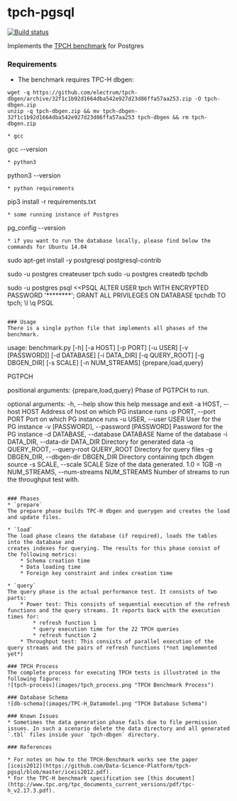 # tpch-pgsql
[![Build status](https://travis-ci.org/slavong/tpch-pgsql.svg?branch=master)](https://travis-ci.org/slavong/tpch-pgsql)

Implements the [TPCH benchmark](http://www.tpc.org/tpch/) for Postgres

### Requirements
* The benchmark requires TPC-H dbgen:
```
wget -q https://github.com/electrum/tpch-dbgen/archive/32f1c1b92d1664dba542e927d23d86ffa57aa253.zip -O tpch-dbgen.zip
unzip -q tpch-dbgen.zip && mv tpch-dbgen-32f1c1b92d1664dba542e927d23d86ffa57aa253 tpch-dbgen && rm tpch-dbgen.zip

* gcc
```
gcc --version
```
* python3
```
python3 --version
```
* python requirements
```
pip3 install -r requirements.txt
```
* some running instance of Postgres
```
pg_config --version
```
* if you want to run the database locally, please find below the commands for Ubuntu 14.04
```
sudo apt-get install -y postgresql postgresql-contrib

sudo -u postgres createuser tpch
sudo -u postgres createdb tpchdb

sudo -u postgres psql <<PSQL
ALTER USER tpch WITH ENCRYPTED PASSWORD '********';
GRANT ALL PRIVILEGES ON DATABASE tpchdb TO tpch;
\l
\q
PSQL
```

### Usage
There is a single python file that implements all phases of the benchmark.

```
usage: benchmark.py [-h] [-a HOST] [-p PORT] [-u USER] [-v [PASSWORD]]
                    [-d DATABASE] [-i DATA_DIR] [-q QUERY_ROOT] [-g DBGEN_DIR]
                    [-s SCALE] [-n NUM_STREAMS]
                    {prepare,load,query}

PGTPCH

positional arguments:
  {prepare,load,query}  Phase of PGTPCH to run.

optional arguments:
  -h, --help            show this help message and exit
  -a HOST, --host HOST  Address of host on which PG instance runs
  -p PORT, --port PORT  Port on which PG instance runs
  -u USER, --user USER  User for the PG instance
  -v [PASSWORD], --password [PASSWORD]
                        Password for the PG instance
  -d DATABASE, --database DATABASE
                        Name of the database
  -i DATA_DIR, --data-dir DATA_DIR
                        Directory for generated data
  -q QUERY_ROOT, --query-root QUERY_ROOT
                        Directory for query files
  -g DBGEN_DIR, --dbgen-dir DBGEN_DIR
                        Directory containing tpch dbgen source
  -s SCALE, --scale SCALE
                        Size of the data generated. 1.0 = 1GB
  -n NUM_STREAMS, --num-streams NUM_STREAMS
                        Number of streams to run the throughput test with.
```

### Phases
* `prepare`  
The prepare phase builds TPC-H dbgen and querygen and creates the load and update files. 

* `load`  
The load phase cleans the database (if required), loads the tables into the database and 
creates indexes for querying. The results for this phase consist of the following metrics:
    * Schema creation time
    * Data loading time
    * Foreign key constraint and index creation time

* `query`  
The query phase is the actual performance test. It consists of two parts:
    * Power test: This consists of sequential execution of the refresh functions and the query streams. It reports back with the execution times for:
        * refresh function 1
        * query execution time for the 22 TPCH queries
        * refresh function 2
    * Throughput test: This consists of parallel execution of the query streams and the pairs of refresh functions (*not implemented yet*)

### TPCH Process
The complete process for executing TPCH tests is illustrated in the following figure:
![tpch-process](images/tpch_process.png "TPCH Benchmark Process")

### Database Schema
![db-schema](images/TPC-H_Datamodel.png "TPCH Database Schema")

### Known Issues
* Sometimes the data generation phase fails due to file permission issues. In such a scenario delete the data directory and all generated `.tbl` files inside your `tpch-dbgen` directory.

### References

* For notes on how to the TPCH-Benchmark works see the paper [iceis2012](https://github.com/Data-Science-Platform/tpch-pgsql/blob/master/iceis2012.pdf).
* For the TPC-H benchmark specification see [this document](http://www.tpc.org/tpc_documents_current_versions/pdf/tpc-h_v2.17.3.pdf).

